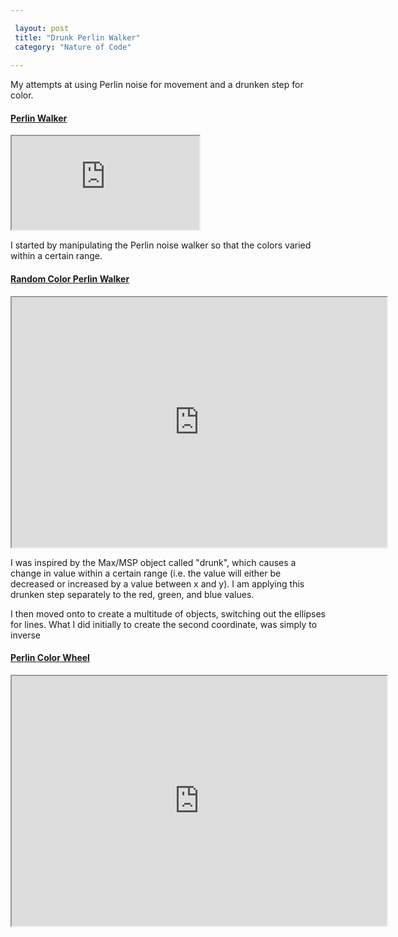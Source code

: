 ```yaml
---

 layout: post
 title: "Drunk Perlin Walker"
 category: "Nature of Code"
 
---
```


My attempts at using Perlin noise for movement and a drunken step for color. 

#### [Perlin Walker](https://alpha.editor.p5js.org/patchbae/sketches/S1QCZYarz)

<iframe src="https://alpha.editor.p5js.org/embed/S1QCZYarz"></iframe>

I started by manipulating the Perlin noise walker so that the colors varied within a certain range. 


#### [Random Color Perlin Walker](https://alpha.editor.p5js.org/patchbae/sketches/H1SRbKpSM)

<iframe width="600" height="400" src="https://alpha.editor.p5js.org/embed/H1SRbKpSM>" scrolling="no"></iframe>

I was inspired by the Max/MSP object called "drunk", which causes a change in value within a certain range (i.e. the value will either be decreased or increased by a value between x and y). I am applying this drunken step separately to the red, green, and blue values. 

I then moved onto to create a multitude of objects, switching out the ellipses for lines. What I did initially to create the second coordinate, was simply to inverse

#### [Perlin Color Wheel](https://alpha.editor.p5js.org/patchbae/sketches/BkTkpIpBf)

<iframe width="600" height="400" src="https://alpha.editor.p5js.org/embed/BkTkpIpBf>" scrolling="no"></iframe>










